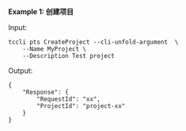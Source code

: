 **Example 1: 创建项目**



Input: 

```
tccli pts CreateProject --cli-unfold-argument  \
    --Name MyProject \
    --Description Test project
```

Output: 
```
{
    "Response": {
        "RequestId": "xx",
        "ProjectId": "project-xx"
    }
}
```

